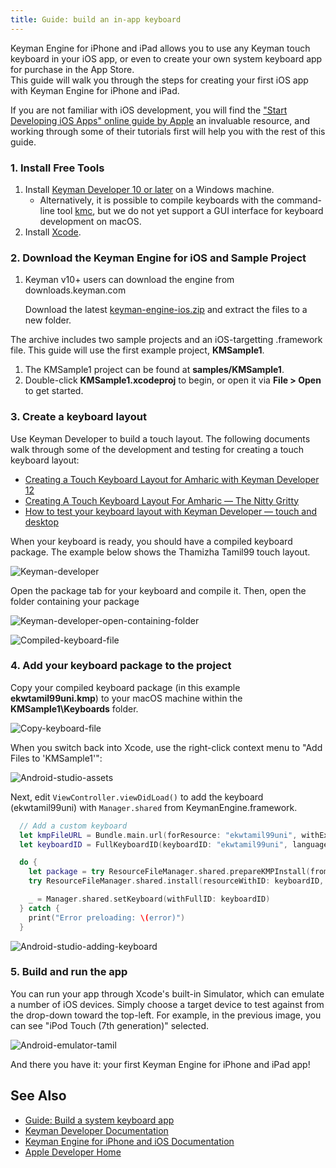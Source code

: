 ```yaml
---
title: Guide: build an in-app keyboard
---
```


Keyman Engine for iPhone and iPad allows you to use any Keyman touch
keyboard in your iOS app, or even to create your own system keyboard app
for purchase in the App Store.  
This guide will walk you through the steps for creating your first iOS
app with Keyman Engine for iPhone and iPad.

If you are not familiar with iOS development, you will find the ["Start Developing iOS Apps" online guide by Apple](https://developer.apple.com/tutorials/app-dev-training/) an invaluable resource, and working through some of their tutorials first will help you with the rest of this guide.

### 1. Install Free Tools

1.  Install [Keyman Developer 10 or later](https://keyman.com/developer/) on a Windows machine.
    -   Alternatively, it is possible to compile keyboards with the command-line tool [kmc](https://help.keyman.com/developer/current-version/reference/kmc/cli/reference), but we do not yet support a GUI interface for keyboard development on macOS.
2.  Install
    [Xcode](https://apps.apple.com/us/app/xcode/id497799835?mt=12).

### 2. Download the Keyman Engine for iOS and Sample Project

1.  Keyman v10+ users can download the engine from downloads.keyman.com

    Download the latest [keyman-engine-ios.zip](https://downloads.keyman.com/ios/stable/) and extract the files to a new folder.

The archive includes two sample projects and an iOS-targetting .framework file. This guide will use the first example project, **KMSample1**.

1.  The KMSample1 project can be found at **samples/KMSample1**.
2.  Double-click **KMSample1.xcodeproj** to begin, or open it via **File &gt; Open** to get started.

### 3. Create a keyboard layout

Use Keyman Developer to build a touch layout. The following documents walk through some of the development and testing for creating a touch keyboard layout:

-   [Creating a Touch Keyboard Layout for Amharic with Keyman Developer 12](/developer/current-version/guides/develop/creating-a-touch-keyboard-layout-for-amharic)
-   [Creating A Touch Keyboard Layout For Amharic — The Nitty Gritty](/developer/current-version/guides/develop/creating-a-touch-keyboard-layout-for-amharic-the-nitty-gritty)
-   [How to test your keyboard layout with Keyman Developer — touch and desktop](/developer/current-version/guides/test/keyboard-touch-and-desktop)

When your keyboard is ready, you should have a compiled keyboard package. The example below shows the Thamizha Tamil99 touch layout.

![Keyman-developer](/cdn/deploy/img/engine/ios/16.0/guides/in-app/keyboard-layout-in-developer-800wi.png "Keyman-developer")

Open the package tab for your keyboard and compile it. Then, open the folder containing your package

![Keyman-developer-open-containing-folder](/cdn/deploy/img/engine/ios/16.0/guides/in-app/find-package-via-developer-800wi.png "Keyman-developer-open-containing-folder")

![Compiled-keyboard-file](/cdn/deploy/img/engine/ios/16.0/guides/in-app/package-file-800wi.png "Compiled-keyboard-file")

### 4. Add your keyboard package to the project

Copy your compiled keyboard package (in this example **ekwtamil99uni.kmp**) to your macOS machine within the **KMSample1\Keyboards** folder.

![Copy-keyboard-file](/cdn/deploy/img/engine/ios/16.0/guides/in-app/package-import.png "Copy-keyboard-file")

When you switch back into Xcode, use the right-click context menu to "Add Files to 'KMSample1'":

![Android-studio-assets](/cdn/deploy/img/engine/ios/16.0/guides/in-app/xcode-package-import-800wi.png "Android-studio-assets")

Next, edit `ViewController.viewDidLoad()` to add the keyboard (ekwtamil99uni) with `Manager.shared` from KeymanEngine.framework.

``` swift
  // Add a custom keyboard
  let kmpFileURL = Bundle.main.url(forResource: "ekwtamil99uni", withExtension: "kmp")!
  let keyboardID = FullKeyboardID(keyboardID: "ekwtamil99uni", languageID: "ta")

  do {
    let package = try ResourceFileManager.shared.prepareKMPInstall(from: kmpFileURL) as! KeyboardKeymanPackage
    try ResourceFileManager.shared.install(resourceWithID: keyboardID, from: package)

    _ = Manager.shared.setKeyboard(withFullID: keyboardID)
  } catch {
    print("Error preloading: \(error)")
  }
```

![Android-studio-adding-keyboard](/cdn/deploy/img/engine/ios/16.0/guides/in-app/fully-imported-800wi.png "Android-studio-adding-keyboard")

### 5. Build and run the app

You can run your app through Xcode's built-in Simulator, which can
emulate a number of iOS devices. Simply choose a target device to test
against from the drop-down toward the top-left. For example, in the
previous image, you can see "iPod Touch (7th generation)" selected.

![Android-emulator-tamil](/cdn/deploy/img/engine/ios/16.0/guides/in-app/ios-simulator-tamil.png "Android-emulator-tamil")

And there you have it: your first Keyman Engine for iPhone and iPad app!

## See Also

-   [Guide: Build a system keyboard app](../system-keyboard/)
-   [Keyman Developer Documentation](/developer/current-version/)
-   [Keyman Engine for iPhone and iOS Documentation](../../)
-   [Apple Developer Home](https://developer.apple.com/)
